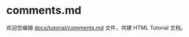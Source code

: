comments.md
===

欢迎您编辑 <a target="__blank" href="https://github.com/jaywcjlove/html-tutorial/blob/master/docs/tutorial/comments.md">docs/tutorial/comments.md</a> 文件，共建 HTML Tutorial 文档。
